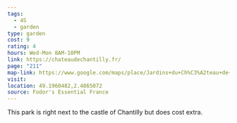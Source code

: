```yaml
---
tags:
  - 4S
  - garden
type: garden
cost: 9
rating: 4
hours: Wed-Mon 8AM-10PM
link: https://chateaudechantilly.fr/
page: "211"
map-link: https://www.google.com/maps/place/Jardins+du+Ch%C3%A2teau+de+Chantilly/@49.194924,2.4832843,17z/data=!4m10!1m2!2m1!1sParcde+Chantilly+de+chantilly!3m6!1s0x47e63781ade20e41:0x7602b422add8f567!8m2!3d49.1959943!4d2.486515!15sCh5QYXJjIERlIENoYW50aWxseSBkZSBjaGFudGlsbHmSAQZnYXJkZW7gAQA!16s%2Fg%2F11gh6bx5h5?entry=ttu&g_ep=EgoyMDI0MDkwNC4wIKXMDSoASAFQAw%3D%3D
visit: 
location: 49.1960482,2.4865072
source: Fodor's Essential France
---
```

This park is right next to the castle of Chantilly but does cost extra.